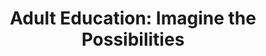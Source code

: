---
title: "Adult Education: Imagine the Possibilities"
author:

start_date: 2013-10-18
end_date: 2013-10-09

image_path:
event_url: 

# venue:
location: The Antlers Hilton
address: 4 S Cascade Ave
city: Colorado Springs
state: CO
zipcode: 80903
phone: (719) 955-5600
website: http://antlers.com

# offers:
price1: 0
price2: 0
registration: 
---